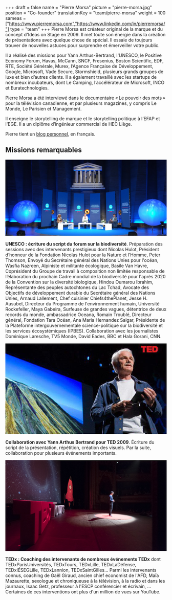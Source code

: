 +++
draft			= false
name			= "Pierre Morsa"
picture			= "pierre-morsa.jpg"
position 		= "Co-founder"
translationKey	= "team/pierre-morsa"
weight			= 100
sameas			= ["https://www.pierremorsa.com","https://www.linkedin.com/in/pierremorsa/"]
type			= "team"
+++
Pierre Morsa est créateur original de la marque et du concept d'Ideas on Stage en 2009. Il met toute son énergie dans la création de présentations avec quelque chose de spécial. Il essaie de toujours trouver de nouvelles astuces pour surprendre et émerveiller votre public.

Il a réalisé des missions pour Yann Arthus-Bertrand, l'UNESCO, le Positive Economy Forum, Havas, McCann, SNCF, Fresenius, Boston Scientific, EDF, RTE, Société Générale, Murex, l’Agence Française de Développement, Google, Microsoft, Vade Secure, Stormshield, plusieurs grands groupes de luxe et bien d’autres clients. Il a également travaillé avec les startups de nombreux incubateurs, dont Le Camping, l’accélérateur de Microsoft, INCO et Euratechnologies.

Pierre Morsa a été interviewé dans le documentaire « Le pouvoir des mots » pour la télévision canadienne, et par plusieurs magazines, y compris Le Monde, Le Parisien et Management.

Il enseigne le storytelling de marque et le storytelling politique à l’EFAP et l'EGE. Il a un diplôme d’ingénieur commercial de HEC Liège.

Pierre tient un [blog personnel](https://www.pierremorsa.com/), en français.

## Missions remarquables

![Mission pour l'UNESCO](unesco.jpg)

**UNESCO : écriture du script du forum sur la biodiversité**. Préparation des sessions avec des intervenants prestigieux dont Nicolas Hulot, Président d’honneur de la Fondation Nicolas Hulot pour la Nature et l’Homme, Peter Thomson, Envoyé du Secrétaire général des Nations Unies pour l'océan, Wasfia Nazreen, Alpiniste et militante écologique, Basile Van Havre, Coprésident du Groupe de travail à composition non limitée responsable de l’élaboration du prochain Cadre mondial de la biodiversité pour l'après 2020 de la Convention sur la diversité biologique, Hindou Oumarou Ibrahim, Représentante des peuples autochtones du Lac Tchad, Avocate des Objectifs de développement durable du Secrétaire général des Nations Unies, Arnaud Lallement, Chef cuisinier Chiefs4thePlanet, Jesse H. Ausubel, Directeur du Programme de l'environnement humain, Université Rockefeller, Maya Gabeira, Surfeuse de grandes vagues, détentrice de deux records du monde, ambassadrice Oceana, Romain Troublé, Directeur général, Fondation Tara Océan, Ana Maria Hernandez Salgar, Présidente de la Plateforme intergouvernementale science-politique sur la biodiversité et les services écosystémiques (IPBES). Collaboration avec les journalistes Dominique Laresche, TV5 Monde, David Eades, BBC et Hala Gorani, CNN.

![Yann Arthus Bertrand — TED](yann-arthus-bertrand-ted-2009.jpg)

**Collaboration avec Yann Arthus Bertrand pour TED 2009**. Écriture du script de la présentation, répétition, création des visuels. Par la suite, collaboration pour plusieurs événements importants.

![TEDx](tedx.jpg)

**TEDx : Coaching des intervenants de nombreux événements TEDx** dont TEDxParisUniversités, TEDxTours, TEDxLille, TEDxLaDéfense, TEDxIÉSEGLille, TEDxLannion, TEDxSaintGilles... Parmi les intervenants connus, coaching de Gaël Giraud, ancien chief economist de l'AFD, Maïa Mazaurette, sexologue et chroniqueuse à la télévision, à la radio et dans les journaux, Isaac Getz, professeur à l'ESCP conférencier et écrivain, ... Certaines de ces interventions ont plus d'un million de vues sur YouTube.

